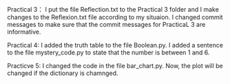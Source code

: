 Practical 3：
I put the file Reflection.txt to the Practical 3 folder and I make changes to the Reflexion.txt file according to my situaion.
I changed commit messages to make sure that the commit messages for PracticaL 3 are informative.

Practical 4:
I added the truth table to the file Boolean.py.
I added a sentence to the file mystery_code.py to state that the number is between 1 and 6.

Practicve 5:
I changed the code in the file bar_chart.py. Now, the plot will be changed if the dictionary is chamnged.